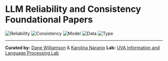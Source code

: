 # LLM Reliability and Consistency Foundational Papers

![Reliability](https://img.shields.io/badge/-Reliability-orange)
![Consistency](https://img.shields.io/badge/-Consistency-blue)
![Model](https://img.shields.io/badge/Model-LLMs-green)
![Data](https://img.shields.io/badge/Data-Benchmarks-purple)
![Type](https://img.shields.io/badge/Type-Literature%20Review-lightblue)

---
**Curated by:** [Dane Williamson](https://github.com/dwil2444) & [Karolina Naranjo](https://github.com/karolinaranjo)
**Lab:** [UVA Information and Language Processing Lab](https://github.com/UVa-NLP)











